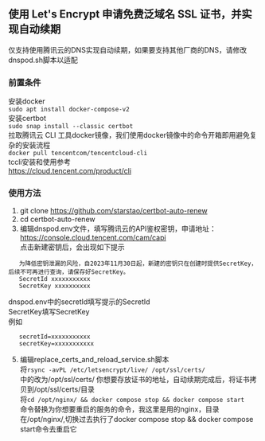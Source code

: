 ## 使用 Let's Encrypt 申请免费泛域名 SSL 证书，并实现自动续期
仅支持使用腾讯云的DNS实现自动续期，如果要支持其他厂商的DNS，请修改dnspod.sh脚本以适配
### 前置条件
安装docker  
`sudo apt install docker-compose-v2`  
安装certbot  
`sudo snap install --classic certbot`  
拉取腾讯云 CLI 工具docker镜像，我们使用docker镜像中的命令开箱即用避免复杂的安装流程  
`docker pull tencentcom/tencentcloud-cli`  
tccli安装和使用参考  
https://cloud.tencent.com/product/cli
### 使用方法
1. git clone https://github.com/starstao/certbot-auto-renew
2. cd certbot-auto-renew
3. 编辑dnspod.env文件，填写腾讯云的API鉴权密钥，申请地址：https://console.cloud.tencent.com/cam/capi    
   点击新建密钥后，会出现如下提示  
```
   为降低密钥泄漏的风险，自2023年11月30日起，新建的密钥只在创建时提供SecretKey，后续不可再进行查询，请保存好SecretKey。
   SecretId xxxxxxxxxxx
   SecretKey xxxxxxxxxx
```
   dnspod.env中的secretId填写提示的SecretId  
   SecretKey填写SecretKey  
   例如  
```
   secretId=xxxxxxxxxxx
   secretKey=xxxxxxxxxxx
```
5. 编辑replace_certs_and_reload_service.sh脚本  
将`rsync -avPL /etc/letsencrypt/live/ /opt/ssl/certs/`  
中的改为/opt/ssl/certs/
你想要存放证书的地址，自动续期完成后，将证书拷贝到/opt/ssl/certs/目录  
将`cd /opt/nginx/ && docker compose stop && docker compose start`  
命令替换为你想要重启的服务的命令，我这里是用的nginx，目录在/opt/nginx/,切换过去执行了docker compose stop && docker compose start命令去重启它
